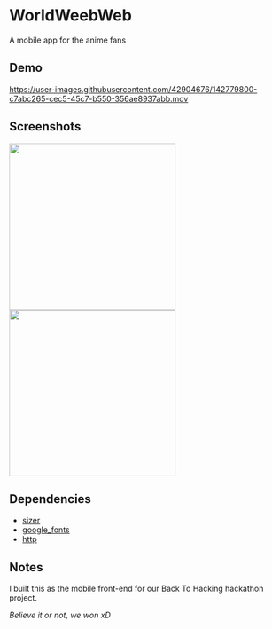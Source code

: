 
# WorldWeebWeb

A mobile app for the anime fans

## Demo

https://user-images.githubusercontent.com/42904676/142779800-c7abc265-cec5-45c7-b550-356ae8937abb.mov

## Screenshots


<img src="https://user-images.githubusercontent.com/42904676/142779114-f3298bac-9ede-4914-a8fa-abf8b8f5e86d.png" width="300" /> <img src="https://user-images.githubusercontent.com/42904676/142779112-420dda4d-9d2f-4614-8895-42fb4502a4d9.png" width="300" />

## Dependencies

* [sizer](https://pub.dev/packages/sizer)
* [google_fonts](https://pub.dev/packages/google_fonts)
* [http](https://pub.dev/packages/http)

## Notes

I built this as the mobile front-end for our Back To Hacking hackathon project.

<i>Believe it or not, we won xD</i>